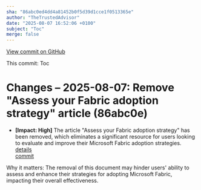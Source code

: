 ```yaml
---
sha: "86abc0ed4dd4a81452b0f5d39d1cce1f0513365e"
author: "TheTrustedAdvisor"
date: "2025-08-07 16:52:06 +0100"
subject: "Toc"
merge: false
---
```


[View commit on GitHub](https://github.com/TheTrustedAdvisor/FabricAdoptionFramework/commit/86abc0ed4dd4a81452b0f5d39d1cce1f0513365e)

This commit: Toc

# Changes – 2025-08-07: Remove "Assess your Fabric adoption strategy" article (86abc0e)

- **[Impact: High]** The article "Assess your Fabric adoption strategy" has been removed, which eliminates a significant resource for users looking to evaluate and improve their Microsoft Fabric adoption strategies.  
   [details](/docs/about/changes/2025-08-07-assess-your-fabric-adoption-strategy)  
   [commit](https://github.com/TheTrustedAdvisor/FabricAdoptionFramework/commit/86abc0ed4dd4a81452b0f5d39d1cce1f0513365e)

Why it matters: The removal of this document may hinder users' ability to assess and enhance their strategies for adopting Microsoft Fabric, impacting their overall effectiveness.
